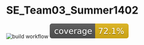 # SE_Team03_Summer1402

![build workflow](https://github.com/Mohaymen-Academy/SE_Team03_Summer1402/actions/workflows/build-and-test.yml/badge.svg)
![Coverage](.github/badges/jacoco.svg)